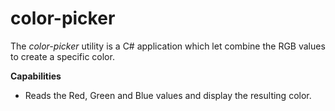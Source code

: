 # color-picker

The *color-picker* utility is a C# application which let combine the RGB values to create a specific color.

**Capabilities**

* Reads the Red, Green and Blue values and display the resulting color.
